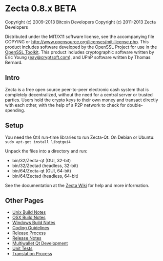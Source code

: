 Zecta 0.8.x BETA
====================

Copyright (c) 2009-2013 Bitcoin Developers
Copyright (c) 2011-2013 Zecta Developers

Distributed under the MIT/X11 software license, see the accompanying
file COPYING or http://www.opensource.org/licenses/mit-license.php.
This product includes software developed by the OpenSSL Project for use in the [OpenSSL Toolkit](http://www.openssl.org/). This product includes
cryptographic software written by Eric Young ([eay@cryptsoft.com](mailto:eay@cryptsoft.com)), and UPnP software written by Thomas Bernard.


Intro
---------------------
Zecta is a free open source peer-to-peer electronic cash system that is
completely decentralized, without the need for a central server or trusted
parties.  Users hold the crypto keys to their own money and transact directly
with each other, with the help of a P2P network to check for double-spending.


Setup
---------------------
You need the Qt4 run-time libraries to run Zecta-Qt. On Debian or Ubuntu:
	`sudo apt-get install libqtgui4`

Unpack the files into a directory and run:

- bin/32/Zecta-qt (GUI, 32-bit)
- bin/32/Zectad (headless, 32-bit)
- bin/64/Zecta-qt (GUI, 64-bit)
- bin/64/Zectad (headless, 64-bit)

See the documentation at the [Zecta Wiki](http://Zecta.info)
for help and more information.


Other Pages
---------------------
- [Unix Build Notes](build-unix.md)
- [OSX Build Notes](build-osx.md)
- [Windows Build Notes](build-msw.md)
- [Coding Guidelines](coding.md)
- [Release Process](release-process.md)
- [Release Notes](release-notes.md)
- [Multiwallet Qt Development](multiwallet-qt.md)
- [Unit Tests](unit-tests.md)
- [Translation Process](translation_process.md)
